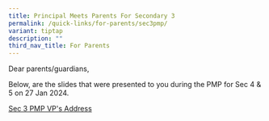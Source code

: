 ```yaml
---
title: Principal Meets Parents For Secondary 3
permalink: /quick-links/for-parents/sec3pmp/
variant: tiptap
description: ""
third_nav_title: For Parents
---
```

<p>Dear parents/guardians,</p>
<p>Below, are the slides that were presented to you during the PMP for Sec
4 &amp; 5 on 27 Jan 2024.</p>
<p><a href="/files/Parents/Sec_3_PMP_27_Jan_2024.pdf" rel="noopener noreferrer nofollow" target="_blank">Sec 3 PMP VP's Address</a>
</p>
<p></p>
<p></p>